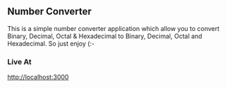 
## Number Converter

This is a simple number converter application which allow you to convert Binary, Decimal, Octal & Hexadecimal to Binary, Decimal, Octal and Hexadecimal. So just enjoy (:-

### Live At

[http://localhost:3000](http://localhost:3000)